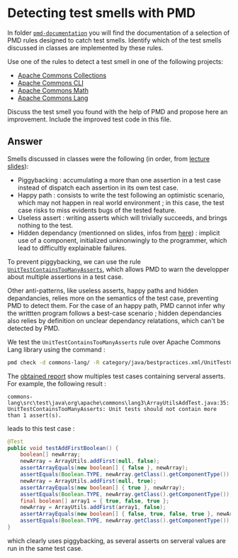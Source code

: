 # Detecting test smells with PMD

In folder [`pmd-documentation`](../pmd-documentation) you will find the documentation of a selection of PMD rules designed to catch test smells.
Identify which of the test smells discussed in classes are implemented by these rules.

Use one of the rules to detect a test smell in one of the following projects:

- [Apache Commons Collections](https://github.com/apache/commons-collections)
- [Apache Commons CLI](https://github.com/apache/commons-cli)
- [Apache Commons Math](https://github.com/apache/commons-math)
- [Apache Commons Lang](https://github.com/apache/commons-lang)

Discuss the test smell you found with the help of PMD and propose here an improvement.
Include the improved test code in this file.

## Answer

Smells discussed in classes were the following (in order, from [lecture slides](https://people.irisa.fr/Benoit.Combemale/pub/course/vv/4-dynamic-test-istic.pdf)):

- Piggybacking : accumulating a more than one assertion in a test case instead of dispatch each assertion in its own test case.
- Happy path : consists to write the test following an optimistic scenario, which may not happen in real world environment ; in this case, the test case risks to miss evidents bugs of the tested feature.
- Useless assert : writing asserts which will trivially succeeds, and brings nothing to the test.
- Hidden dependancy (mentionned on slides, infos from [here](https://github.com/abmessaoud/webali.github.io/blob/master/_posts/2017-12-05-Unit-Testing-Anti-Patterns.md)) : implicit use of a component, initialized unknonwingly to the programmer, which lead to difficultly explainable failures.

To prevent piggybacking, we can use the rule [`UnitTestContainsTooManyAsserts`](../pmd-documentation/UnitTestContainsTooManyAsserts.md), which allows PMD to warn the developper about multiple assertions in a test case.

Other anti-patterns, like useless asserts, happy paths and hidden depandancies, relies more on the semantics of the test case, preventing PMD to detect them. For the case of an happy path, PMD cannot infer why the writtten program follows a best-case scenario ; hidden dependancies also relies by definition on unclear dependancy relatations, which can't be detected by PMD.

We test the `UnitTestContainsTooManyAsserts` rule over Apache Commons Lang library using the command :

```bash
pmd check -d commons-lang/ -R category/java/bestpractices.xml/UnitTestContainsTooManyAsserts -r report_lang_tests
```

The [obtained report](report_lang_test) show multiples test cases containing serveral asserts. For example, the following result :

```
commons-lang\src\test\java\org\apache\commons\lang3\ArrayUtilsAddTest.java:35:	UnitTestContainsTooManyAsserts:	Unit tests should not contain more than 1 assert(s).
```

leads to this test case :

```java
@Test
public void testAddFirstBoolean() {
    boolean[] newArray;
    newArray = ArrayUtils.addFirst(null, false);
    assertArrayEquals(new boolean[] { false }, newArray);
    assertEquals(Boolean.TYPE, newArray.getClass().getComponentType());
    newArray = ArrayUtils.addFirst(null, true);
    assertArrayEquals(new boolean[] { true }, newArray);
    assertEquals(Boolean.TYPE, newArray.getClass().getComponentType());
    final boolean[] array1 = { true, false, true };
    newArray = ArrayUtils.addFirst(array1, false);
    assertArrayEquals(new boolean[] { false, true, false, true }, newArray);
    assertEquals(Boolean.TYPE, newArray.getClass().getComponentType());
}
```

which clearly uses piggybacking, as several asserts on serveral values are run in the same test case.
